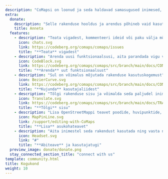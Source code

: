 ```yaml
---
description: "CoMapsi on loonud ja seda haldavad samasugused inimesed, nagu sina"
extra:
  donate:
    description: "Selle rakenduse hooldus ja arendus põhineb vaid kasutajate toel - sinu osalemine on oluline"
    title: Anneta
  features:
    - description: "Teata vigadest, kommenteeri ideid või paku välja mõni uus lahendus"
      icon: chats.svg
      link: https://codeberg.org/comaps/comaps/issues
      title: "**Teata** vigadest"
    - description: "Arenda uusi funktsionaalsusi, aita parandada vigu või kontrolli olemasolevat koodi"
      icon: CodeBlock.svg
      link: https://codeberg.org/comaps/comaps/src/branch/main/docs/CONTRIBUTING.md
      title: "**Arenda** uut funktsionaalsust"
    - description: "Sul on võimalus mõjutada rakenduse kasutuskogemust"
      icon: BezierCurve.svg
      link: https://codeberg.org/comaps/comaps/src/branch/main/docs/CONTRIBUTING.md
      title: "**Kujunda** kasutajaliidest"
    - description: "Tõlgi rakenduse sisu ja võimalda seda paljudel inimestel üle maailma kasutada omas keeles"
      icon: Translate.svg
      link: https://codeberg.org/comaps/comaps/src/branch/main/docs/TRANSLATIONS.md
      title: "**Tõlgi** sisu"
    - description: "Lisa OpenStreetMappi teavet poodide, huvipunktide, radade ja ühistranspordi kohta"
      icon: MapPinLine.svg
      link: /support/editing-with-CoMaps
      title: "**Lisa** asukohateavet"
    - description: "Aita inimestel seda rakendust kasutada ning vasta nende küsimustele"
      icon: Headset.svg
      link: "#"
      title: "**Abiteave** ja kasutajatugi"
  preview_image: donate/donate.png
  stay_connected_section_title: "connect with us"
template: community.html
title: Kogukond
weight: 10
---
```

